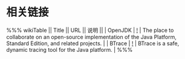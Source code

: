 相关链接
========


%%% wikiTable
|| Title || URL || 说明 ||
| OpenJDK | [!](http://openjdk.java.net/) | The place to collaborate on an open-source implementation of the Java Platform, Standard Edition, and related projects. |
| BTrace | [!](http://kenai.com/projects/btrace) | BTrace is a safe, dynamic tracing tool for the Java platform. |
%%%

